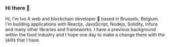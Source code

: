 ### Hi there 👋


Hi, I'm Ivo
A web and blockchain developer 🚀 based in Brussels, Belgium. I'm building applications with Reactjs, JavaScript, Nodejs, Solidity, Infura and many other libraries and frameworks. I have a previous background within the food industry and I hope one day to make a change there with the skills that I have.

